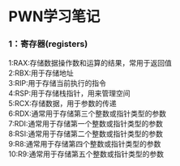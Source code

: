# PWN学习笔记
### 1：寄存器(registers)
1:RAX:存储数据操作数和运算的结果，常用于返回值  
2:RBX:用于存储地址  
3:RIP:用于存储当前执行的指令  
4:RSP:用于存储栈指针，用来管理空间  
5:RCX:存储数据，用于参数的传递  
6:RDX:通常用于存储第三个整数或指针类型的参数  
7:RDI:通常用于存储第一个整数或指针类型的参数  
8:RSI:通常用于存储第二个整数或指针类型的参数  
9:R8:通常用于存储第四个整数或指针类型的参数  
10:R9:通常用于存储第五个整数或指针类型的参数
